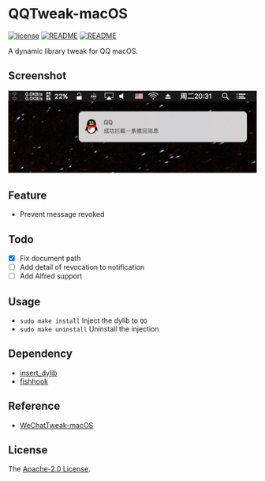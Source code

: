 # QQTweak-macOS

[![license](https://img.shields.io/github/license/mashape/apistatus.svg)](LICENSE)
[![README](https://img.shields.io/badge/README-English-blue.svg)](README.md)
[![README](https://img.shields.io/badge/README-中文-blue.svg)](README-Chinese.md)

A dynamic library tweak for QQ macOS.

## Screenshot

![](Screenshot/0x01.png)

## Feature

- Prevent message revoked

## Todo

- [x] Fix document path
- [ ] Add detail of revocation to notification
- [ ] Add Alfred support

## Usage

- `sudo make install` Inject the dylib to `QQ`
- `sudo make uninstall` Uninstall the injection

## Dependency

- [insert_dylib](https://github.com/Tyilo/insert_dylib)
- [fishhook](https://github.com/facebook/fishhook)

## Reference

- [WeChatTweak-macOS](https://github.com/Sunnyyoung/WeChatTweak-macOS)

## License

The [Apache-2.0 License](LICENSE).



